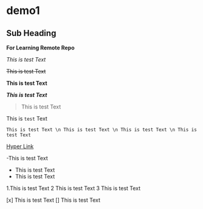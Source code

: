 # demo1
## Sub Heading

**For Learning Remote Repo**

*This is test Text*

~~This is test Text~~

__**This is test Text**__

***This is test Text***

> This is test Text

This is `test` Text

``
This is test Text \n
This is test Text \n
This is test Text \n
This is test Text
``


[Hyper Link](www.google.com)

-This is test Text
- This is test Text
- This is test Text

1.This is test Text
2 This is test Text
3 This is test Text

[x] This is test Text
[] This is test Text